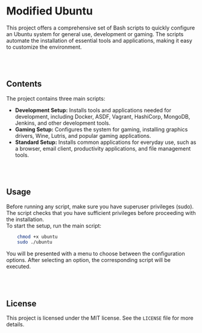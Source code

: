 # Modified Ubuntu
This project offers a comprehensive set of Bash scripts to quickly configure an Ubuntu system for general use, development or gaming. The scripts automate the installation of essential tools and applications, making it easy to customize the environment.

<br><br>

## Contents
The project contains three main scripts:

- **Development Setup:** Installs tools and applications needed for development, including Docker, ASDF, Vagrant, HashiCorp, MongoDB, Jenkins, and other development tools.
- **Gaming Setup:** Configures the system for gaming, installing graphics drivers, Wine, Lutris, and popular gaming applications.
- **Standard Setup:** Installs common applications for everyday use, such as a browser, email client, productivity applications, and file management tools.

<br><br>

## Usage
Before running any script, make sure you have superuser privileges (sudo). The script checks that you have sufficient privileges before proceeding with the installation.
<br>
To start the setup, run the main script:

```bash
    chmod +x ubuntu
    sudo ./ubuntu
```

You will be presented with a menu to choose between the configuration options. After selecting an option, the corresponding script will be executed.

<br><br>

## License
This project is licensed under the MIT license. See the `LICENSE` file for more details.